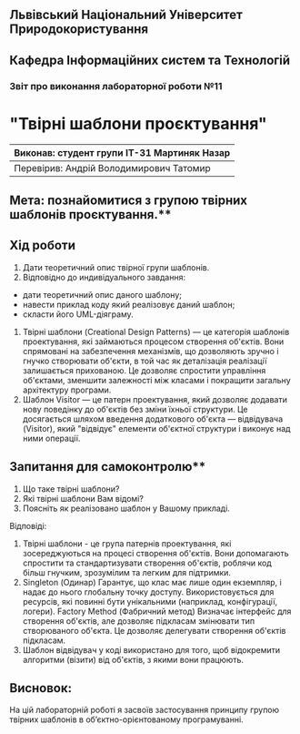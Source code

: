 ## Львівський Національний Університет Природокористування
## Кафедра Інформаційних систем та Технологій

### Звіт про виконання лабораторної роботи №11
# "Твірні шаблони проєктування"

| Виконав: студент групи ІТ-31 Мартиняк Назар     |
|----------------------------------------------|
| Перевірив: Андрій Володимирович Татомир               |

## Мета: познайомитися з групою твірних шаблонів проєктування.**

## Хід роботи
1. Дати теоретичний опис твірної групи шаблонів.
2. Відповідно до индивідуального завдання:
- дати теоретичний опис даного шаблону;
- навести приклад коду який реалізовує даний шаблон;
- скласти його UML-діяграму.

1) Твірні шаблони (Creational Design Patterns) — це категорія шаблонів проектування, які займаються процесом створення об'єктів. Вони спрямовані на забезпечення механізмів, що дозволяють зручно і гнучко створювати об'єкти, в той час як деталізація реалізації залишається прихованою. Це дозволяє спростити управління об'єктами, зменшити залежності між класами і покращити загальну архітектуру програми.
2) Шаблон Visitor — це патерн проектування, який дозволяє додавати нову поведінку до об'єктів без зміни їхньої структури. Це досягається шляхом введення додаткового об'єкта — відвідувача (Visitor), який "відвідує" елементи об'єктної структури і виконує над ними операції.
## Запитання для самоконтролю**
1. Що таке твірні шаблони?
2. Які твірні шаблони Вам відомі?
3. Поясніть як реалізовано шаблон у Вашому прикладі.

Відповіді:
1) Твірні шаблони - це група патернів проектування, які зосереджуються на процесі створення об'єктів. Вони допомагають спростити та стандартизувати створення об'єктів, роблячи код більш гнучким, зрозумілим та легким для підтримки.
2) Singleton (Одинар) Гарантує, що клас має лише один екземпляр, і надає до нього глобальну точку доступу. Використовується для ресурсів, які повинні бути унікальними (наприклад, конфігурації, логери). Factory Method (Фабричний метод)
Визначає інтерфейс для створення об'єктів, але дозволяє підкласам змінювати тип створюваного об'єкта. Це дозволяє делегувати створення об'єктів підкласам.
3) Шаблон відвідувач  у коді використано для того, щоб відокремити алгоритми (візити) від об'єктів, з якими вони працюють.
## Висновок:
На цій лабораторній роботі я засвоїв застосування принципу групою твірних шаблонів в
об’єктно-орієнтованому програмуванні.